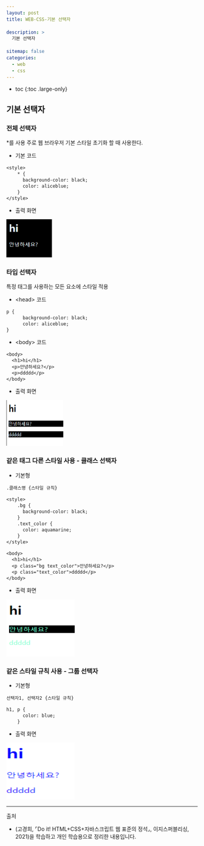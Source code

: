 ```yaml
---
layout: post
title: WEB-CSS-기본 선택자

description: >
  기본 선택자
  
sitemap: false
categories:
  - web
  - css
---
```


* toc
{:toc .large-only}

## 기본 선택자

### 전체 선택자
*를 사용
주로 웹 브라우저 기본 스타일 초기화 할 때 사용한다.

- 기본 코드

~~~
<style>
    * {
      background-color: black;
      color: aliceblue;
    }
</style>
~~~

- 출력 화면

<img src="/assets/img/blog/web/css/post2/1.PNG" width="120" height="100">

### 타입 선택자
특정 태그를 사용하는 모든 요소에 스타일 적용

- \<head> 코드

~~~
p {
      background-color: black;
      color: aliceblue;
}
~~~

- \<body> 코드

~~~
<body>
  <h1>hi</h1>
  <p>안녕하세요?</p>
  <p>ddddd</p>
</body>
~~~

- 출력 화면

<img src="/assets/img/blog/web/css/post2/2.PNG" width="150" height="120">

### 같은 태그 다른 스타일 사용 - 클래스 선택자

- 기본형

~~~
.클래스명 {스타일 규칙}
~~~

~~~
<style>
    .bg {
      background-color: black;
    }
    .text_color {
      color: aquamarine;
    }
</style>
~~~

~~~
<body>
  <h1>hi</h1>
  <p class="bg text_color">안녕하세요?</p>
  <p class="text_color">ddddd</p>
</body>
~~~

- 출력 화면

<img src="/assets/img/blog/web/css/post2/3.PNG" width="180" height="150">


### 같은 스타일 규칙 사용 - 그룹 선택자

- 기본형

~~~
선택자1, 선택자2 {스타일 규칙}
~~~

~~~
h1, p {
      color: blue;
    }
~~~


- 출력 화면

<img src="/assets/img/blog/web/css/post2/4.PNG" width="180" height="150">

-----
출처

- (고경희, ⌜Do it! HTML+CSS+자바스크립트 웹 표준의 정석⌟, 이지스퍼블리싱, 	2021)을 학습하고 개인 학습용으로 정리한 내용입니다.

